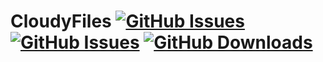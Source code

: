# CloudyFiles [![GitHub Issues](https://img.shields.io/github/commits-since/CloudyClient/CloudyFiles/v1.0.0/master?color=lightgreen&style=flat-square)](https://github.com/CloudyClient/CloudyFiles/)      [![GitHub Issues](https://img.shields.io/github/issues/CloudyClient/CloudyFiles.svg?style=flat-square&color=lightgreen)](https://github.com/CloudyClient/CloudyFiles/issues)   [![GitHub Downloads](https://img.shields.io/github/downloads/CloudyClient/CloudyFiles/total.svg?style=flat-square&color=lightgreen)](https://github.com/CloudyClient/CloudyFiles/releases) 
